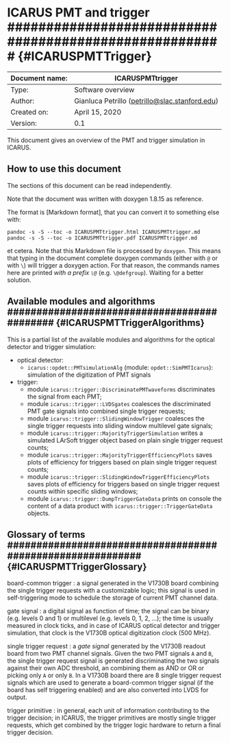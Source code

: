 # ICARUS PMT and trigger ####################################################### {#ICARUSPMTTrigger}

| Document name:  | ICARUSPMTtrigger                                |
| --------------- | ----------------------------------------------- |
| Type:           | Software overview                               |
| Author:         | Gianluca Petrillo (petrillo@slac.stanford.edu)  |
| Created on:     | April 15, 2020                                  |
| Version:        | 0.1                                             |


This document gives an overview of the PMT and trigger simulation in ICARUS.


## How to use this document ####################################################

The sections of this document can be read independently.

Note that the document was written with doxygen 1.8.15 as reference.

The format is [Markdown format], that you can convert it to something else with:
    
    pandoc -s -S --toc -o ICARUSPMTtrigger.html ICARUSPMTtrigger.md
    pandoc -s -S --toc -o ICARUSPMTtrigger.pdf ICARUSPMTtrigger.md
    
et cetera.
Note that this Markdown file is processed by `doxygen`.
This means that typing in the document complete doxygen commands (either with
`@` or with `\`) will trigger a doxygen action. For that reason, the commands
names here are printed _with a prefix `\@`_ (e.g. `\@defgroup`).
Waiting for a better solution.


## Available modules and algorithms ############################################ {#ICARUSPMTTriggerAlgorithms}

This is a partial list of the available modules and algorithms for the optical
detector and trigger simulation:

* optical detector:
    * `icarus::opdet::PMTsimulationAlg` (module: `opdet::SimPMTIcarus`):
      simulation of the digitization of PMT signals
* trigger:
    * module `icarus::trigger::DiscriminatePMTwaveforms` discriminates the
      signal from each PMT;
    * module `icarus::trigger::LVDSgates` coalesces the discriminated PMT gate
      signals into combined single trigger requests;
    * module `icarus::trigger::SlidingWindowTrigger` coalesces the single
      trigger requests into sliding window multilevel gate signals;
    * module `icarus::trigger::MajorityTriggerSimulation` writes a simulated
      LArSoft trigger object based on plain single trigger request counts;
    * module `icarus::trigger::MajorityTriggerEfficiencyPlots` saves plots of
      efficiency for triggers based on plain single trigger request counts;
    * module `icarus::trigger::SlidingWindowTriggerEfficiencyPlots` saves plots
      of efficiency for triggers based on single trigger request counts within
      specific sliding windows;
    * module `icarus::trigger::DumpTriggerGateData` prints on console the
      content of a data product with `icarus::trigger::TriggerGateData` objects.



## Glossary of terms ########################################################### {#ICARUSPMTTriggerGlossary}

board-common trigger
:   a signal generated in the V1730B board combining the single trigger requests
    with a customizable logic; this signal is used in self-triggering mode to
    schedule the storage of current PMT channel data.

gate signal
:   a digital signal as function of time; the signal can be binary (e.g. levels
    0 and 1) or multilevel (e.g. levels 0, 1, 2, ...); the time is usually
    measured in clock ticks, and in case of ICARUS optical detector and trigger
    simulation, that clock is the V1730B optical digitization clock (500 MHz).

single trigger request
:   a _gate signal_ generated by the V1730B readout board from two PMT channel
    signals. Given the two PMT signals `A` and `B`, the single trigger request
    signal is generated discriminating the two signals against their own ADC
    threshold, an combining them as AND or OR or picking only `A` or only `B`.
    In a V1730B board there are 8 single trigger request signals which are used
    to generate a board-common trigger signal (if the board has self triggering
    enabled) and are also converted into LVDS for output.

trigger primitive
:   in general, each unit of information contributing to the trigger decision;
    in ICARUS, the trigger primitives are mostly single trigger requests, which
    get combined by the trigger logic hardware to return a final trigger
    decision.



